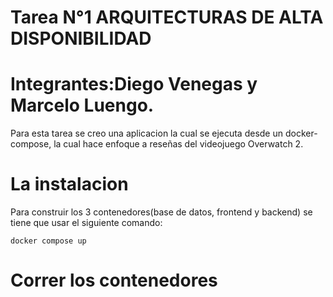 # Tarea N°1 ARQUITECTURAS DE ALTA DISPONIBILIDAD
# Integrantes:Diego Venegas y Marcelo Luengo.
Para esta tarea se creo una aplicacion la cual se ejecuta desde un docker-compose, la cual hace enfoque a reseñas del videojuego Overwatch 2.

# La instalacion
Para construir los 3 contenedores(base de datos, frontend y backend) se tiene que usar el siguiente comando:
```
docker compose up
```


# Correr los contenedores
